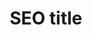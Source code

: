 ---
layout: rankings
page_name: Reviews
title: SEO title
description: SEO desc
h1: Reviews
intro: Intro
seo_section:
  title: SEO SECTION title
  content: |-
    SEO SECTION content
published: false
---